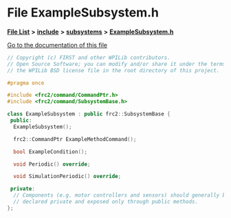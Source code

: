 

# File ExampleSubsystem.h

[**File List**](files.md) **>** [**include**](dir_df3bee86fdbfb464c3a94507855b0bdc.md) **>** [**subsystems**](dir_5b31952f813df36dabbaa31d5b8f92e5.md) **>** [**ExampleSubsystem.h**](_example_subsystem_8h.md)

[Go to the documentation of this file](_example_subsystem_8h.md)


```C++
// Copyright (c) FIRST and other WPILib contributors.
// Open Source Software; you can modify and/or share it under the terms of
// the WPILib BSD license file in the root directory of this project.

#pragma once

#include <frc2/command/CommandPtr.h>
#include <frc2/command/SubsystemBase.h>

class ExampleSubsystem : public frc2::SubsystemBase {
 public:
  ExampleSubsystem();

  frc2::CommandPtr ExampleMethodCommand();

  bool ExampleCondition();

  void Periodic() override;

  void SimulationPeriodic() override;

 private:
  // Components (e.g. motor controllers and sensors) should generally be
  // declared private and exposed only through public methods.
};
```


